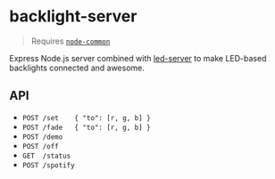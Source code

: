 # backlight-server

> Requires [`node-common`](https://github.com/C-D-Lewis/node-common)

Express Node.js server combined with 
[led-server](https://github.com/c-d-lewis/led-server) to make LED-based 
backlights connected and awesome.


## API

* `POST /set    { "to": [r, g, b] }`
* `POST /fade   { "to": [r, g, b] }`
* `POST /demo`
* `POST /off`
* `GET  /status` 
* `POST /spotify`
